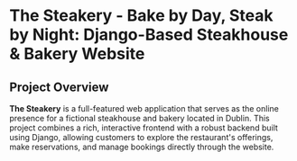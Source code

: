 
# The Steakery - Bake by Day, Steak by Night: Django-Based Steakhouse & Bakery Website

## Project Overview 

**The Steakery** is a full-featured web application that serves as the online presence for a fictional steakhouse and bakery located in Dublin. This project combines a rich, interactive frontend with a robust backend built using Django, allowing customers to explore the restaurant's offerings, make reservations, and manage bookings directly through the website.



